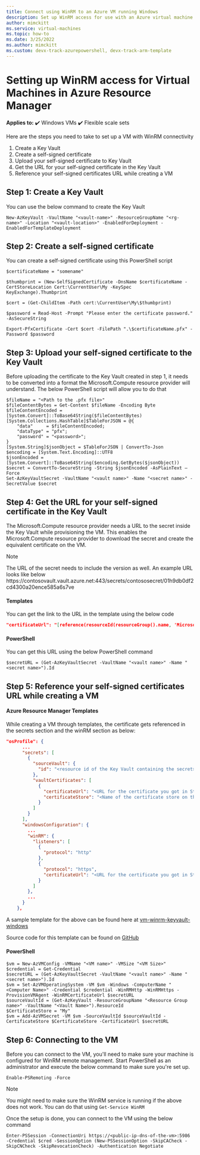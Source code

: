 ```yaml
---
title: Connect using WinRM to an Azure VM running Windows
description: Set up WinRM access for use with an Azure virtual machine created in the Resource Manager deployment model.
author: mimckitt
ms.service: virtual-machines
ms.topic: how-to
ms.date: 3/25/2022
ms.author: mimckitt 
ms.custom: devx-track-azurepowershell, devx-track-arm-template
---
```

# Setting up WinRM access for Virtual Machines in Azure Resource Manager
**Applies to:** :heavy_check_mark: Windows VMs :heavy_check_mark: Flexible scale sets 


Here are the steps you need to take to set up a VM with WinRM connectivity

1. Create a Key Vault
2. Create a self-signed certificate
3. Upload your self-signed certificate to Key Vault
4. Get the URL for your self-signed certificate in the Key Vault
5. Reference your self-signed certificates URL while creating a VM



## Step 1: Create a Key Vault
You can use the below command to create the Key Vault

```azurepowershell
New-AzKeyVault -VaultName "<vault-name>" -ResourceGroupName "<rg-name>" -Location "<vault-location>" -EnabledForDeployment -EnabledForTemplateDeployment
```

## Step 2: Create a self-signed certificate
You can create a self-signed certificate using this PowerShell script

```azurepowershell
$certificateName = "somename"

$thumbprint = (New-SelfSignedCertificate -DnsName $certificateName -CertStoreLocation Cert:\CurrentUser\My -KeySpec KeyExchange).Thumbprint

$cert = (Get-ChildItem -Path cert:\CurrentUser\My\$thumbprint)

$password = Read-Host -Prompt "Please enter the certificate password." -AsSecureString

Export-PfxCertificate -Cert $cert -FilePath ".\$certificateName.pfx" -Password $password
```

## Step 3: Upload your self-signed certificate to the Key Vault
Before uploading the certificate to the Key Vault created in step 1, it needs to be converted into a format the Microsoft.Compute resource provider will understand. The below PowerShell script will allow you to do that

```azurepowershell
$fileName = "<Path to the .pfx file>"
$fileContentBytes = Get-Content $fileName -Encoding Byte
$fileContentEncoded = [System.Convert]::ToBase64String($fileContentBytes)
[System.Collections.HashTable]$TableForJSON = @{
    "data"     = $fileContentEncoded;
    "dataType" = "pfx";
    "password" = "<password>";
}
[System.String]$jsonObject = $TableForJSON | ConvertTo-Json
$encoding = [System.Text.Encoding]::UTF8
$jsonEncoded = [System.Convert]::ToBase64String($encoding.GetBytes($jsonObject))
$secret = ConvertTo-SecureString -String $jsonEncoded -AsPlainText –Force
Set-AzKeyVaultSecret -VaultName "<vault name>" -Name "<secret name>" -SecretValue $secret
```

## Step 4: Get the URL for your self-signed certificate in the Key Vault
The Microsoft.Compute resource provider needs a URL to the secret inside the Key Vault while provisioning the VM. This enables the Microsoft.Compute resource provider to download the secret and create the equivalent certificate on the VM.

> [!NOTE]
> The URL of the secret needs to include the version as well. An example URL looks like below
> https:\//contosovault.vault.azure.net:443/secrets/contososecret/01h9db0df2cd4300a20ence585a6s7ve

#### Templates
You can get the link to the URL in the template using the below code

```json
"certificateUrl": "[reference(resourceId(resourceGroup().name, 'Microsoft.KeyVault/vaults/secrets', '<vault-name>', '<secret-name>'), '2015-06-01').secretUriWithVersion]"
```

#### PowerShell
You can get this URL using the below PowerShell command

```azurepowershell
$secretURL = (Get-AzKeyVaultSecret -VaultName "<vault name>" -Name "<secret name>").Id
```

## Step 5: Reference your self-signed certificates URL while creating a VM
#### Azure Resource Manager Templates
While creating a VM through templates, the certificate gets referenced in the secrets section and the winRM section as below:

```json
"osProfile": {
      ...
      "secrets": [
        {
          "sourceVault": {
            "id": "<resource id of the Key Vault containing the secret>"
          },
          "vaultCertificates": [
            {
              "certificateUrl": "<URL for the certificate you got in Step 4>",
              "certificateStore": "<Name of the certificate store on the VM>"
            }
          ]
        }
      ],
      "windowsConfiguration": {
        ...
        "winRM": {
          "listeners": [
            {
              "protocol": "http"
            },
            {
              "protocol": "https",
              "certificateUrl": "<URL for the certificate you got in Step 4>"
            }
          ]
        },
        ...
      }
    },
```

A sample template for the above can be found here at [vm-winrm-keyvault-windows](https://azure.microsoft.com/resources/templates/vm-winrm-keyvault-windows/)

Source code for this template can be found on [GitHub](https://github.com/Azure/azure-quickstart-templates/tree/master/demos/vm-winrm-keyvault-windows)

#### PowerShell
```azurepowershell
$vm = New-AzVMConfig -VMName "<VM name>" -VMSize "<VM Size>"
$credential = Get-Credential
$secretURL = (Get-AzKeyVaultSecret -VaultName "<vault name>" -Name "<secret name>").Id
$vm = Set-AzVMOperatingSystem -VM $vm -Windows -ComputerName "<Computer Name>" -Credential $credential -WinRMHttp -WinRMHttps -ProvisionVMAgent -WinRMCertificateUrl $secretURL
$sourceVaultId = (Get-AzKeyVault -ResourceGroupName "<Resource Group name>" -VaultName "<Vault Name>").ResourceId
$CertificateStore = "My"
$vm = Add-AzVMSecret -VM $vm -SourceVaultId $sourceVaultId -CertificateStore $CertificateStore -CertificateUrl $secretURL
```

## Step 6: Connecting to the VM
Before you can connect to the VM, you'll need to make sure your machine is configured for WinRM remote management. Start PowerShell as an administrator and execute the below command to make sure you're set up.

```azurepowershell
Enable-PSRemoting -Force
```

> [!NOTE]
> You might need to make sure the WinRM service is running if the above does not work. You can do that using `Get-Service WinRM`
>
>

Once the setup is done, you can connect to the VM using the below command

```azurepowershell
Enter-PSSession -ConnectionUri https://<public-ip-dns-of-the-vm>:5986 -Credential $cred -SessionOption (New-PSSessionOption -SkipCACheck -SkipCNCheck -SkipRevocationCheck) -Authentication Negotiate
```
